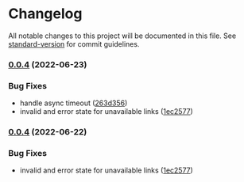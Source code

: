 # Changelog

All notable changes to this project will be documented in this file. See [standard-version](https://github.com/conventional-changelog/standard-version) for commit guidelines.

### [0.0.4](https://github.com/DataShades/check-link/compare/v0.0.3...v0.0.4) (2022-06-23)


### Bug Fixes

* handle async timeout ([263d356](https://github.com/DataShades/check-link/commit/263d3565f527ac983a2cc5e5a106c9bf8bbd3625))
* invalid and error state for unavailable links ([1ec2577](https://github.com/DataShades/check-link/commit/1ec2577c4a2066330431bbd75185bb1ea896902b))

### [0.0.4](https://github.com/DataShades/check-link/compare/v0.0.3...v0.0.4) (2022-06-22)


### Bug Fixes

* invalid and error state for unavailable links ([1ec2577](https://github.com/DataShades/check-link/commit/1ec2577c4a2066330431bbd75185bb1ea896902b))
